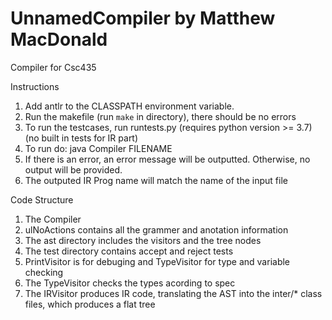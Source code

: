 # UnnamedCompiler by Matthew MacDonald
Compiler for Csc435

Instructions
1) Add antlr to the CLASSPATH environment variable.
2) Run the makefile (run `make` in directory), there should be no errors
3) To run the testcases, run runtests.py (requires python version >= 3.7) (no built in tests for IR part)
4) To run do: java Compiler FILENAME
5) If there is an error, an error message will be outputted. Otherwise, no output will be provided.
6) The outputed IR Prog name will match the name of the input file

Code Structure
1) The Compiler
2) ulNoActions contains all the grammer and anotation information
3) The ast directory includes the visitors and the tree nodes
4) The test directory contains accept and reject tests
5) PrintVisitor is for debuging and TypeVisitor for type and variable checking
8) The TypeVisitor checks the types acording to spec
9) The IRVisitor produces IR code, translating the AST into the inter/* class files, which produces a flat tree
